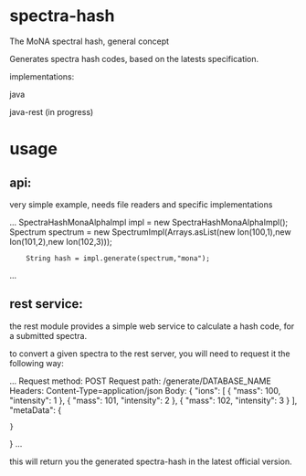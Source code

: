 # spectra-hash
The MoNA spectral hash, general concept

Generates spectra hash codes, based on the latests specification.

implementations:

java

java-rest (in progress)

# usage

## api:
very simple example, needs file readers and specific implementations

...
        SpectraHashMonaAlphaImpl impl = new SpectraHashMonaAlphaImpl();
        Spectrum spectrum = new SpectrumImpl(Arrays.asList(new Ion(100,1),new Ion(101,2),new Ion(102,3)));

        String hash = impl.generate(spectrum,"mona");
...

## rest service:

the rest module provides a simple web service to calculate a hash code, for a submitted spectra.

to convert a given spectra to the rest server, you will need to request it the following way:

...
Request method:	POST
Request path:	/generate/DATABASE_NAME
Headers:		Content-Type=application/json
Body:
{
    "ions": [
        {
            "mass": 100,
            "intensity": 1
        },
        {
            "mass": 101,
            "intensity": 2
        },
        {
            "mass": 102,
            "intensity": 3
        }
    ],
    "metaData": {
        
    }
}
...

this will return you the generated spectra-hash in the latest official version.
